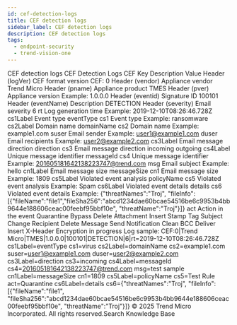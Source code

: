 ```yaml
---
id: cef-detection-logs
title: CEF detection logs
sidebar_label: CEF detection logs
description: CEF detection logs
tags:
  - endpoint-security
  - trend-vision-one
---
```


 CEF detection logs CEF Detection Logs CEF Key Description Value Header (logVer) CEF format version CEF: 0 Header (vendor) Appliance vendor Trend Micro Header (pname) Appliance product TMES Header (pver) Appliance version Example: 1.0.0.0 Header (eventid) Signature ID 100101 Header (eventName) Description DETECTION Header (severity) Email severity 6 rt Log generation time Example: 2019-12-10T08:26:46.728Z cs1Label Event type eventType cs1 Event type Example: ransomware cs2Label Domain name domainName cs2 Domain name Example: example1.com suser Email sender Example: user1@example1.com duser Email recipients Example: user2@example2.com cs3Label Email message direction direction cs3 Email message direction incoming outgoing cs4Label Unique message identifier messageId cs4 Unique message identifier Example: 201605181642138223747@trend.com msg Email subject Example: hello cn1Label Email message size messageSize cn1 Email message size Example: 1809 cs5Label Violated event analysis policyName cs5 Violated event analysis Example: Spam cs6Label Violated event details details cs6 Violated event details Example: {"threatNames":"Troj", "fileInfo":[{"fileName":"file1","fileSha256":"abcd1234dae60bcae54516be6c9953b4bb9644e188606ceac00feebf95bbf10e", "threatName":"Troj"}]} act Action in the event Quarantine Bypass Delete Attachment Insert Stamp Tag Subject Change Recipient Delete Message Send Notification Clean BCC Deliver Insert X-Header Encryption in progress Log sample: CEF:0|Trend Micro|TMES|1.0.0.0|100101|DETECTION|6|rt=2019-12-10T08:26:46.728Z cs1Label=eventType cs1=virus cs2Label=domainName cs2=example1.com suser=user1@example1.com duser=user2@example2.com cs3Label=direction cs3=incoming cs4Label=messageId cs4=201605181642138223747@trend.com msg=test sample cn1Label=messageSize cn1=1809 cs5Label=policyName cs5=Test Rule act=Quarantine cs6Label=details cs6={"threatNames":"Troj", "fileInfo":[{"fileName":"file1", "fileSha256":"abcd1234dae60bcae54516be6c9953b4bb9644e188606ceac00feebf95bbf10e", "threatName":"Troj"}]} © 2025 Trend Micro Incorporated. All rights reserved.Search Knowledge Base